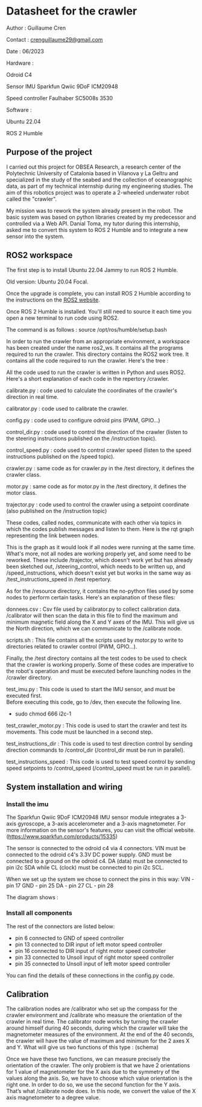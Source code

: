 # Datasheet for the crawler 

Author : Guillaume Cren

Contact : crenguillaume29@gmail.com 

Date : 06/2023


Hardware :

Odroid C4 

Sensor IMU Sparkfun Qwiic 9DoF ICM20948

Speed controller Faulhaber SC5008s 3530


Software : 

Ubuntu 22.04 

ROS 2 Humble


## Purpose of the project

I carried out this project for OBSEA Research, a research center of the Polytechnic University of Catalonia based in Vilanova y La Geltru and specialized in the study of the seabed and the collection of oceanographic data, as part of my technical internship during my engineering studies. The aim of this robotics project was to operate a 2-wheeled underwater robot called the "crawler". 

My mission was to rework the system already present in the robot. The basic system was based on python libraries created by my predecessor and controlled via a Web API. Danial Toma, my tutor during this internship, asked me to convert this system to ROS 2 Humble and to integrate a new sensor into the system. 


## ROS2 workspace 

The first step is to install Ubuntu 22.04 Jammy to run ROS 2 Humble.  

Old version: Ubuntu 20.04 Focal.  

Once the upgrade is complete, you can install ROS 2 Humble according to the instructions on the [ROS2 website](https://docs.ros.org/en/humble/Installation/Ubuntu-Install-Debians.html). 

Once ROS 2 Humble is installed. You'll still need to source it each time you open a new terminal to run code using ROS2. 

The command is as follows :
source /opt/ros/humble/setup.bash

In order to run the crawler from an appropriate environment, a workspace has been created under the name ros2_ws.
It contains all the programs required to run the crawler.
This directory contains the ROS2 work tree. It contains all the code required to run the crawler. Here's the tree :

All the code used to run the crawler is written in Python and uses ROS2.
Here's a short explanation of each code in the repertory /crawler. 

calibrate.py : code used to calculate the coordinates of the crawler's direction in real time.

calibrator.py : code used to calibrate the crawler.

config.py : code used to configure odroid pins (PWM, GPIO...)

control_dir.py : code used to control the direction of the crawler (listen to the steering instructions published on the /instruction topic).

control_speed.py : code used to control crawler speed (listen to the speed instructions published on the /speed topic).

crawler.py : same code as for crawler.py in the /test directory, it defines the crawler class.

motor.py : same code as for motor.py in the /test directory, it defines the motor class.

trajector.py : code used to control the crawler using a setpoint coordinate (also published on the /instruction topic)

These codes, called nodes, communicate with each other via topics in which the codes publish messages and listen to them.
Here is the rqt graph representing the link between nodes.


	
This is the graph as it would look if all nodes were running at the same time.
What's more, not all nodes are working properly yet, and some need to be reworked. 
These include /trajector, which doesn't work yet but has already been sketched out, /steering_control, which needs to be written up, and /speed_instructions, which doesn't exist yet but works in the same way as /test_instructions_speed in /test repertory.

As for the /resource directory, it contains the no-python files used by some nodes to perform certain tasks. Here's an explanation of these files:

donnees.csv : Csv file used by calibrator.py to collect calibration data. /calibrator will then scan the data in this file to find the maximum and minimum magnetic field along the X and Y axes of the IMU. This will give us the North direction, which we can communicate to the /calibrate node.

scripts.sh : This file contains all the scripts used by motor.py to write to directories related to crawler control (PWM, GPIO...).
	 
Finally, the /test directory contains all the test codes to be used to check that the 
crawler is working properly.
Some of these codes are imperative to the robot's operation and must be executed 
before launching nodes in the /crawler directory.

test_imu.py : This code is used to start the IMU sensor, and must be executed first.  
Before executing this code, go to /dev, then execute the following line.
- sudo chmod 666 i2c-1

test_crawler_motor.py :  This code is used to start the crawler and test its movements. This code must be launched in a second step. 

test_instructions_dir : This code is used to test direction control by sending direction commands to /control_dir (/control_dir must be run in parallel).

test_instructions_speed : This code is used to test speed control by sending speed setpoints to /control_speed (/control_speed must be run in parallel).


## System installation and wiring

### Install the imu 

The Sparkfun Qwiic 9DoF ICM20948 IMU sensor module integrates a 3-axis gyroscope, a 3-axis accelerometer and a 3-axis magnetometer.
For more information on the sensor's features, you can visit the official website.
(https://www.sparkfun.com/products/15335)

The sensor is connected to the odroid c4 via 4 connectors.
VIN must be connected to the odroid c4's 3.3V DC power supply.
GND must be connected to a ground on the odroid c4.
DA (data) must be connected to pin i2c SDA while CL (clock) must be connected to pin i2c SCL.





When we set up the system we chose to connect the pins in this way:
VIN - pin 17
GND - pin 25
DA - pin 27
CL - pin 28

The diagram shows : 



### Install all components 

The rest of the connectors are listed below:

- pin 6 connected to GND of speed controller
- pin 13 connected to DIR input of left motor speed controller
- pin 16 connected to DIR input of right motor speed controller
- pin 33 connected to Unsoll input of right motor speed controller
- pin 35 connected to Unsoll input of left motor speed controller

You can find the details of these connections in the config.py code.

## Calibration

The calibration nodes are /calibrator who set up the compass for the crawler environment and /calibrate who measure the orientation of the crawler in real time. 
The calibrator node works by turning the crawler around himself during 40 seconds,  during which the crawler will take the magnetometer measures of the environment. 
At the end of the 40 seconds, the crawler will have the value of maximum and minimum for the 2 axes X and Y.  What will give us two functions of this type : 
					(schema)

Once we have these two functions, we can measure precisely the orientation of the crawler. 
The only problem is that we have 2 orientations for 1 value of magnetometer for the X axis due to the symmetry of the values along the axis.
So, we have to choose which value orientation is the right one. In order to do so, we use the second function for the Y axis. That’s what /calibrate node does. 
In this node, we convert the value of the X axis magnetometer to a degree value.   
